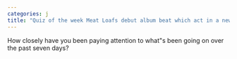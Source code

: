 ```yaml
---
categories: j
title: "Quiz of the week Meat Loafs debut album beat which act in a new chart"
---
```

How closely have you been paying attention to what"s been going on over the past seven days?